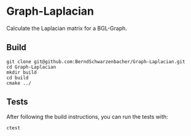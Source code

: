 # Graph-Laplacian
Calculate the Laplacian matrix for a BGL-Graph.

## Build
```
git clone git@github.com:BerndSchwarzenbacher/Graph-Laplacian.git
cd Graph-Laplacian
mkdir build
cd build
cmake ../
```

## Tests
After following the build instructions, you can run the tests with:
```
ctest
```
